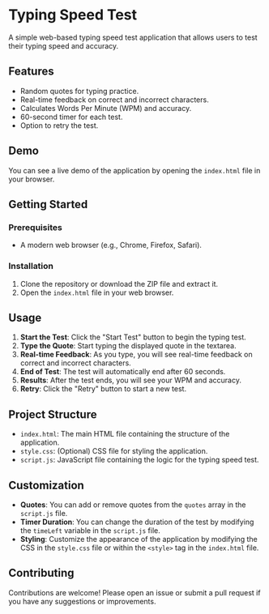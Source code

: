 # Typing Speed Test

A simple web-based typing speed test application that allows users to test their typing speed and accuracy.

## Features

- Random quotes for typing practice.
- Real-time feedback on correct and incorrect characters.
- Calculates Words Per Minute (WPM) and accuracy.
- 60-second timer for each test.
- Option to retry the test.

## Demo

You can see a live demo of the application by opening the `index.html` file in your browser.

## Getting Started

### Prerequisites

- A modern web browser (e.g., Chrome, Firefox, Safari).

### Installation

1. Clone the repository or download the ZIP file and extract it.
2. Open the `index.html` file in your web browser.

## Usage

1. **Start the Test**: Click the "Start Test" button to begin the typing test.
2. **Type the Quote**: Start typing the displayed quote in the textarea.
3. **Real-time Feedback**: As you type, you will see real-time feedback on correct and incorrect characters.
4. **End of Test**: The test will automatically end after 60 seconds.
5. **Results**: After the test ends, you will see your WPM and accuracy.
6. **Retry**: Click the "Retry" button to start a new test.

## Project Structure

- `index.html`: The main HTML file containing the structure of the application.
- `style.css`: (Optional) CSS file for styling the application.
- `script.js`: JavaScript file containing the logic for the typing speed test.

## Customization

- **Quotes**: You can add or remove quotes from the `quotes` array in the `script.js` file.
- **Timer Duration**: You can change the duration of the test by modifying the `timeLeft` variable in the `script.js` file.
- **Styling**: Customize the appearance of the application by modifying the CSS in the `style.css` file or within the `<style>` tag in the `index.html` file.

## Contributing

Contributions are welcome! Please open an issue or submit a pull request if you have any suggestions or improvements.

